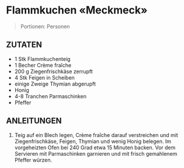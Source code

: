 # Flammkuchen «Meckmeck»

> Portionen:  Personen

## ZUTATEN

* 1 Stk Flammkuchenteig
* 1 Becher Crème fraîche
* 200 g Ziegenfrischkäse zerrupft
* 4 Stk Feigen in Scheiben
* einige Zweige Thymian abgerupft
* Honig
* 4-8 Tranchen Parmaschinken
* Pfeffer

## ANLEITUNGEN

1. Teig auf ein Blech legen, Crème fraîche darauf verstreichen und mit Ziegenfrischkäse, Feigen, Thymian und wenig Honig belegen. Im vorgeheizten Ofen bei 240 Grad etwa 15 Minuten backen. Vor dem Servieren mit Parmaschinken garnieren und mit frisch gemahlenem Pfeffer würzen.

